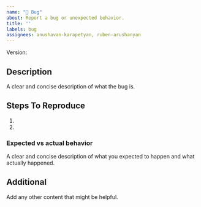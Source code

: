 ```yaml
---
name: "🐛 Bug"
about: Report a bug or unexpected behavior.
title: ''
labels: bug
assignees: anushavan-karapetyan, ruben-arushanyan
---
```


Version: 

## Description

A clear and concise description of what the bug is.

## Steps To Reproduce

1.
2.


### Expected vs actual behavior

A clear and concise description of what you expected to happen and what actually happened.

## Additional

Add any other content that might be helpful.

